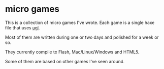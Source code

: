 micro games
===========

This is a collection of micro games I've wrote.
Each game is a single haxe file that uses [ugl](https://github.com/fserb/vault/tree/master/vault/ugl).

Most of them are written during one or two days and polished for a week or so.

They currently compile to Flash, Mac/Linux/Windows and HTML5.

Some of them are based on other games I've seen around.

